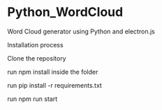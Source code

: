 # Python_WordCloud

Word Cloud generator using Python and electron.js

Installation process

Clone the repository

run npm install inside the folder

run pip install -r requirements.txt

run npm run start

